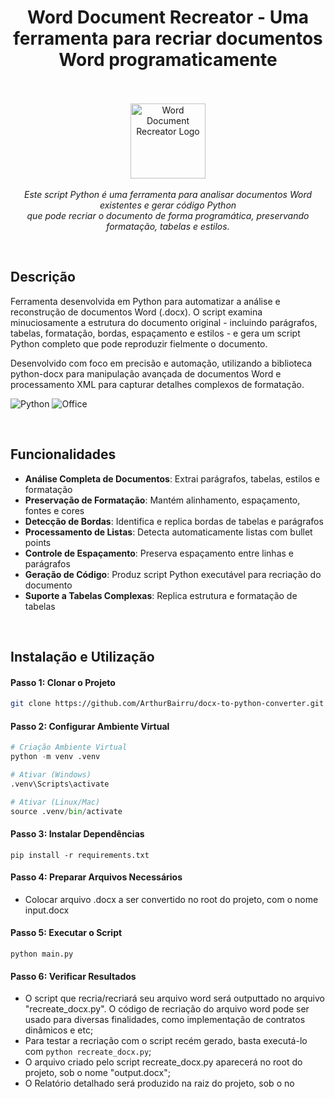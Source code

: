 <h1 align="center">Word Document Recreator - Uma ferramenta para recriar documentos Word programaticamente</h1> <p align="center"><br><br></b> <img src="https://upload.wikimedia.org/wikipedia/commons/c/c3/Python-logo-notext.svg" alt="Word Document Recreator Logo" width="120px" height="120px"/> <br><br> <i>Este script Python é uma ferramenta para analisar documentos Word existentes e gerar código Python <br>que pode recriar o documento de forma programática, preservando formatação, tabelas e estilos.</i> </p><p align="center"> </p>

<br>

## Descrição

Ferramenta desenvolvida em Python para automatizar a análise e reconstrução de documentos Word (.docx). O script examina minuciosamente a estrutura do documento original - incluindo parágrafos, tabelas, formatação, bordas, espaçamento e estilos - e gera um script Python completo que pode reproduzir fielmente o documento.

Desenvolvido com foco em precisão e automação, utilizando a biblioteca python-docx para manipulação avançada de documentos Word e processamento XML para capturar detalhes complexos de formatação.

![Python](https://img.shields.io/badge/python-3670A0?style=for-the-badge&logo=python&logoColor=ffdd54)
![Office](https://img.shields.io/badge/Microsoft_Word-2B579A?style=for-the-badge&logo=microsoft-word&logoColor=white)

<br>

## Funcionalidades

- **Análise Completa de Documentos**: Extrai parágrafos, tabelas, estilos e formatação
- **Preservação de Formatação**: Mantém alinhamento, espaçamento, fontes e cores
- **Detecção de Bordas**: Identifica e replica bordas de tabelas e parágrafos
- **Processamento de Listas**: Detecta automaticamente listas com bullet points
- **Controle de Espaçamento**: Preserva espaçamento entre linhas e parágrafos
- **Geração de Código**: Produz script Python executável para recriação do documento
- **Suporte a Tabelas Complexas**: Replica estrutura e formatação de tabelas

<br>

## Instalação e Utilização

#### Passo 1: Clonar o Projeto

```bash
git clone https://github.com/ArthurBairru/docx-to-python-converter.git
```

#### Passo 2: Configurar Ambiente Virtual

```python
# Criação Ambiente Virtual
python -m venv .venv

# Ativar (Windows)
.venv\Scripts\activate

# Ativar (Linux/Mac)
source .venv/bin/activate
```

#### Passo 3: Instalar Dependências

```
pip install -r requirements.txt
```

#### Passo 4: Preparar Arquivos Necessários

- Colocar arquivo .docx a ser convertido no root do projeto, com o nome input.docx


#### Passo 5: Executar o Script

```
python main.py
```

#### Passo 6: Verificar Resultados

- O script que recria/recriará seu arquivo word será outputtado no arquivo "recreate_docx.py". O código de recriação do arquivo word pode ser usado para diversas finalidades, como implementação de contratos dinâmicos e etc;
- Para testar a recriação com o script recém gerado, basta executá-lo com `python recreate_docx.py`;
- O arquivo criado pelo script recreate_docx.py aparecerá no root do projeto, sob o nome "output.docx";
- O Relatório detalhado será produzido na raiz do projeto, sob o no
